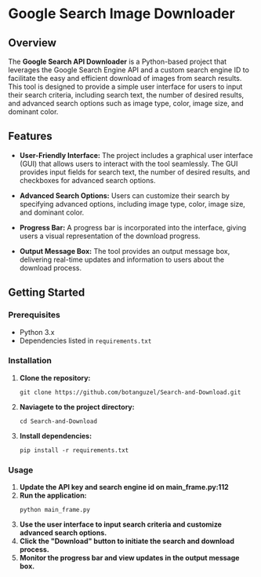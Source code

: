 # Google Search Image Downloader

## Overview

The **Google Search API Downloader** is a Python-based project that leverages the Google Search Engine API and a custom search engine ID to facilitate the easy and efficient download of images from search results. This tool is designed to provide a simple user interface for users to input their search criteria, including search text, the number of desired results, and advanced search options such as image type, color, image size, and dominant color.

## Features

- **User-Friendly Interface:** The project includes a graphical user interface (GUI) that allows users to interact with the tool seamlessly. The GUI provides input fields for search text, the number of desired results, and checkboxes for advanced search options.

- **Advanced Search Options:** Users can customize their search by specifying advanced options, including image type, color, image size, and dominant color.

- **Progress Bar:** A progress bar is incorporated into the interface, giving users a visual representation of the download progress.

- **Output Message Box:** The tool provides an output message box, delivering real-time updates and information to users about the download process.

## Getting Started

### Prerequisites

- Python 3.x
- Dependencies listed in `requirements.txt`

### Installation

1. **Clone the repository:**

   ```
   git clone https://github.com/botanguzel/Search-and-Download.git
2. **Naviagete to the project directory:**

    ```
    cd Search-and-Download
3. **Install dependencies:**
    ```
    pip install -r requirements.txt

### Usage
1. **Update the API key and search engine id on main_frame.py:112**
2. **Run the application:**
   ```
   python main_frame.py
3. **Use the user interface to input search criteria and customize advanced search options.**
4. **Click the "Download" button to initiate the search and download process.**
5. **Monitor the progress bar and view updates in the output message box.**
